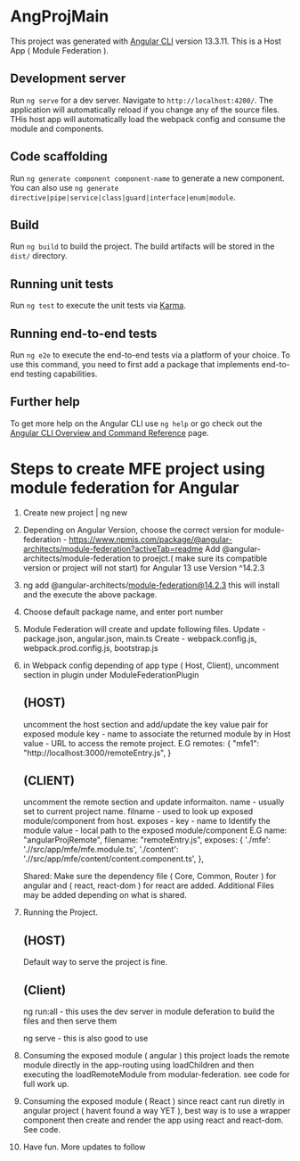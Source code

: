 # AngProjMain

This project was generated with [Angular CLI](https://github.com/angular/angular-cli) version 13.3.11. This is a Host App ( Module Federation ).

## Development server

Run `ng serve` for a dev server. Navigate to `http://localhost:4200/`. The application will automatically reload if you change any of the source files.
THis host app will automatically load the webpack config and consume the module and components. 

## Code scaffolding

Run `ng generate component component-name` to generate a new component. You can also use `ng generate directive|pipe|service|class|guard|interface|enum|module`.

## Build

Run `ng build` to build the project. The build artifacts will be stored in the `dist/` directory.

## Running unit tests

Run `ng test` to execute the unit tests via [Karma](https://karma-runner.github.io).

## Running end-to-end tests

Run `ng e2e` to execute the end-to-end tests via a platform of your choice. To use this command, you need to first add a package that implements end-to-end testing capabilities.

## Further help

To get more help on the Angular CLI use `ng help` or go check out the [Angular CLI Overview and Command Reference](https://angular.io/cli) page.


# Steps to create MFE project using module federation for Angular

1. Create new project  | ng new <projectName>

2. Depending on Angular Version, choose the correct version for module-federation - https://www.npmjs.com/package/@angular-architects/module-federation?activeTab=readme
	Add @angular-architects/module-federation to proejct.( make sure its compatible version or project will not start)
	for Angular 13 use Version ^14.2.3
3. ng add @angular-architects/module-federation@14.2.3
    this will install and the execute the above package. 

4. Choose default package name, and enter port number

5. Module Federation will create and update following files. 
    Update - package.json, angular.json, main.ts
    Create - webpack.config.js, webpack.prod.config.js, bootstrap.js

6. in Webpack config depending of app type ( Host, Client), 
    uncomment section in plugin under ModuleFederationPlugin

    ## (HOST) 
    uncomment the host section and add/update the key value pair for exposed module
    key - name to associate the returned module by in Host
    value - URL to access the remote project.
    E.G
        remotes: {
            "mfe1": "http://localhost:3000/remoteEntry.js",
        }
    
    ## (CLIENT)
    uncomment the remote section and update informaiton. 
    name - usually set to current project name.
    filname - used to look up exposed module/component from host. 
    exposes - 
        key - name to Identify the module
        value - local path to the exposed module/component
    E.G
        name: "angularProjRemote",
        filename: "remoteEntry.js",
        exposes: {
            './mfe': './/src/app/mfe/mfe.module.ts',
            './content': './/src/app/mfe/content/content.component.ts',
        },        


    Shared:
    Make sure the dependency file ( Core, Common, Router ) for angular and ( react, react-dom ) for react are added. Additional Files may be added depending on what is shared.
        

7. Running the Project.
    ## (HOST)
    Default way to serve the project is fine. 

    ## (Client)
    ng run:all - this uses the dev server in module deferation to build the files and then serve them

    ng serve - this is also good to use 

8. Consuming the exposed module ( angular )
    this project loads the remote module directly in the app-routing using loadChildren and then executing the loadRemoteModule from modular-federation. 
    see code for full work up. 

9. Consuming the exposed module ( React )
    since react cant run diretly in angular project ( havent found a way YET ), best way is to use a wrapper component then create and render the app using react and react-dom. 
    See code. 

10. Have fun. More updates to follow